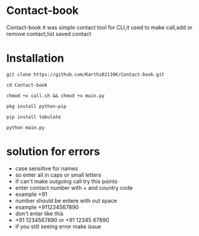 # Contact-book
Contact-book it was simple contact tool for CLI,it used to make call,add or remove contact,list saved contact 
# Installation
```
git clone https://github.com/Karthi02116K/Contact-book.git
```
```
cd Contact-book
```
```
chmod +x call.sh && chmod +x main.py
```
```
pkg install python-pip
```
```
pip install tabulate
```
```
python main.py
```
# solution for errors
- case sensitive for names 
- so enter all in caps or small letters
- if can't make outgoing call
try this points
- enter contact number with + and country code
- example +91
- number should be entere with out space
- example +911234567890
- don't enter like this
- +91 1234567890 or +91 12345 67890
- if you still seeing error make issue
